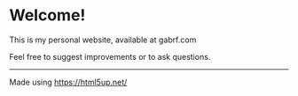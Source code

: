 # Welcome!

This is my personal website, available at gabrf.com

Feel free to suggest improvements or to ask questions.

---
Made using https://html5up.net/

